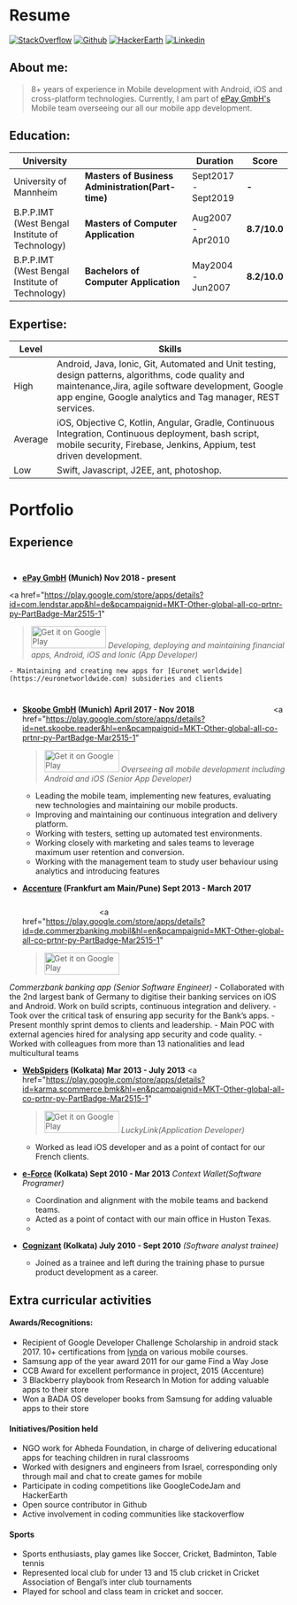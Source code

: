 
# Resume
[![StackOverflow](https://img.shields.io/badge/StackOverflow-Profile-orange.svg?square&logo=stackoverflow)](https://stackoverflow.com/users/838355/ir2pid) [![Github](https://img.shields.io/badge/Github-Profile-black.svg?style=square&logo=github)](https://github.com/ir2pid/) [![HackerEarth](https://img.shields.io/badge/Hacker_Earth-Profile-blue.svg?style=square&logo=hackster)](https://www.hackerearth.com/@ir2pid) [![Linkedin](https://img.shields.io/badge/Linkedin-Profile-informational.svg?style=square&logo=linkedin)](https://linkedin.com/in/ir2pid/)



## About me:
> 8+ years of experience in Mobile development with Android, iOS and cross-platform technologies. Currently, I am part of [ePay GmbH's](http://www.epay.de) Mobile team overseeing our all our mobile app development.

## Education:

| University | | Duration | Score|
| ------ | ------ | ------ | ------ |
| University of Mannheim| **Masters of Business Administration(Part-time)** | Sept2017 - Sept2019 | **-** |
| B.P.P.IMT (West Bengal Institute of Technology)| **Masters of Computer Application** | Aug2007 - Apr2010 | **8.7/10.0** |
| B.P.P.IMT (West Bengal Institute of Technology) | **Bachelors of Computer Application** | May2004 - Jun2007 | **8.2/10.0** |

## Expertise:

| Level | Skills|
| ------ | ------ |
|High|Android, Java, Ionic, Git, Automated and Unit testing, design patterns, algorithms, code quality and maintenance,Jira, agile software development, Google app engine, Google analytics and Tag manager, REST services.|
|Average|iOS, Objective C, Kotlin, Angular, Gradle, Continuous Integration, Continuous deployment, bash script, mobile security, Firebase, Jenkins, Appium, test driven development.|
|Low|Swift, Javascript, J2EE, ant, photoshop.|

# Portfolio


## Experience

- **[ePay GmbH](http://www.epay.de) (Munich) Nov 2018 - present** 
<a href="https://itunes.apple.com/de/app/lendstar-geld-senden/id639206003?mt=8" style="display:inline-block;overflow:hidden;background:url(https://linkmaker.itunes.apple.com/de-de/badge-lrg.svg?releaseDate=2013-04-26&kind=iossoftware&bubble=ios_apps) no-repeat;width:135px;height:40px;"></a>

<a
  href="https://play.google.com/store/apps/details?id=com.lendstar.app&hl=de&pcampaignid=MKT-Other-global-all-co-prtnr-py-PartBadge-Mar2515-1"
  ><img
    alt="Get it on Google Play"
    src="https://play.google.com/intl/en_us/badges/images/generic/en_badge_web_generic.png"
    style="width:135px;height:40px;"
/></a>
 _Developing, deploying and maintaining financial apps, Android, iOS and Ionic (App Developer)_

    - Maintaining and creating new apps for [Euronet worldwide](https://euronetworldwide.com) subsideries and clients
    
    
- **[Skoobe GmbH](http://www.skoobe.de) (Munich) April 2017 - Nov 2018** 
<a href="https://itunes.apple.com/fr/app/commerzbank-banking/id366609901?mt=8" style="display:inline-block;overflow:hidden;background:url(https://linkmaker.itunes.apple.com/de-de/badge-lrg.svg?releaseDate=2010-04-13&kind=iossoftware&bubble=ios_apps) no-repeat;width:135px;height:40px;"></a>
<a
  href="https://play.google.com/store/apps/details?id=net.skoobe.reader&hl=en&pcampaignid=MKT-Other-global-all-co-prtnr-py-PartBadge-Mar2515-1"
  ><img
    alt="Get it on Google Play"
    src="https://play.google.com/intl/en_us/badges/images/generic/en_badge_web_generic.png"
    style="width:135px;height:40px;"
/></a>
 _Overseeing all mobile development including Android and iOS (Senior App Developer)_
    - Leading the mobile team, implementing new features, evaluating new technologies and maintaining our mobile products. 
    - Improving and maintaining our continuous integration and delivery platform.
    - Working with testers, setting up automated test environments.
    - Working closely with marketing and sales teams to leverage maximum user retention and conversion.
    - Working with the management team to study user behaviour using analytics and introducing features
    
- **[Accenture](https://www.accenture.com/in-en/company) (Frankfurt am Main/Pune) Sept 2013 - March 2017** 
<a href="https://itunes.apple.com/de/app/commerzbank-banking/id366609901?mt=8" style="display:inline-block;overflow:hidden;background:url(https://linkmaker.itunes.apple.com/de-de/badge-lrg.svg?releaseDate=2010-04-13&kind=iossoftware&bubble=ios_apps) no-repeat;width:135px;height:40px;"></a>
<a
  href="https://play.google.com/store/apps/details?id=de.commerzbanking.mobil&hl=en&pcampaignid=MKT-Other-global-all-co-prtnr-py-PartBadge-Mar2515-1"
  ><img
    alt="Get it on Google Play"
    src="https://play.google.com/intl/en_us/badges/images/generic/en_badge_web_generic.png"
    style="width:135px;height:40px;"
/></a>

 _Commerzbank banking app (Senior Software Engineer)_
    - Collaborated with the 2nd largest bank of Germany to digitise their banking services on iOS and Android. Work on build scripts, continuous integration and delivery.
    - Took over the critical task of ensuring app security for the Bank’s apps.
    - Present monthly sprint demos to clients and leadership.
    - Main POC with external agencies hired for analysing app security and code quality.
    - Worked with colleagues from more than 13 nationalities and lead multicultural teams

- **[WebSpiders](https://www.webspiders.com/) (Kolkata) Mar 2013 - July 2013** 
<a
  href="https://play.google.com/store/apps/details?id=karma.scommerce.bmk&hl=en&pcampaignid=MKT-Other-global-all-co-prtnr-py-PartBadge-Mar2515-1"
  ><img
    alt="Get it on Google Play"
    src="https://play.google.com/intl/en_us/badges/images/generic/en_badge_web_generic.png"
    style="width:135px;height:40px;"
/></a>
 _LuckyLink(Application Developer)_
    - Worked as lead iOS developer and as a point of contact for our French clients.

- **[e-Force](https://www.bloomberg.com/research/stocks/private/snapshot.asp?privcapId=27925) (Kolkata) Sept 2010 - Mar 2013** 
 _Context Wallet(Software Programer)_
    - Coordination and alignment with the mobile teams and backend teams. 
    - Acted as a point of contact with our main office in Huston Texas.
    - 
- **[Cognizant](https://www.cognizant.com/en_us) (Kolkata) July 2010 - Sept 2010** 
 _(Software analyst trainee)_
    - Joined as a trainee and left during the training phase to pursue product development as a career.
    
## Extra curricular activities
#### Awards/Recognitions:

- Recipient of Google Developer Challenge Scholarship in android stack 2017. 10+ certifications from  [lynda](http://www.lynda.com) on various mobile courses.
- Samsung app of the year award 2011 for our game Find a Way Jose
- CCB Award for excellent performance in project, 2015 (Accenture)
- 3 Blackberry playbook from Research In Motion for adding valuable apps to their store
- Won a BADA OS developer books from Samsung for adding valuable apps to their store


#### Initiatives/Position held
- NGO work for Abheda Foundation, in charge of delivering educational apps for teaching children in rural classrooms 
- Worked with designers and engineers from Israel, corresponding only through mail and chat to create games for mobile 
- Participate in coding competitions like GoogleCodeJam and HackerEarth
- Open source contributor in Github
- Active involvement in coding communities like stackoverflow

#### Sports
- Sports enthusiasts, play games like Soccer, Cricket, Badminton, Table tennis
- Represented local club for under 13 and 15 club cricket in Cricket Association of Bengal’s inter club tournaments 
- Played for school and class team in cricket and soccer.





   
  
   
   
